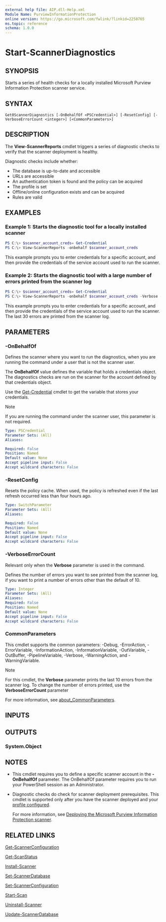 ```yaml
---
external help file: AIP.dll-Help.xml
Module Name: PurviewInformationProtection
online version: https://go.microsoft.com/fwlink/?linkid=2258765
ms.topic: reference
schema: 1.0.0
---
```


# Start-ScannerDiagnostics

## SYNOPSIS

Starts a series of health checks for a locally installed Microsoft Purview Information Protection scanner service.

## SYNTAX

```
Get0ScannerDiagnostics [-OnBehalfOf <PSCredential>] [-ResetConfig] [-VerboseErrorCount <integer>] [<CommonParameters>]
```

## DESCRIPTION
The **View-ScannerReports** cmdlet triggers a series of diagnostic checks to verify that the scanner deployment is healthy.

Diagnostic checks include whether:

- The database is up-to-date and accessible
- URLs are accessible
- An authentication token is found and the policy can be acquired
- The profile is set 
- Offline/online configuration exists and can be acquired
- Rules are valid

## EXAMPLES

### Example 1: Starts the diagnostic tool for a locally installed scanner
```powershell
PS C:\> $scanner_account_creds= Get-Credential
PS C:\> View-ScannerReports -onbehalf $scanner_account_creds
```

This example prompts you to enter credentials for a specific account, and then provide the credentials of the service account used to run the scanner.

### Example 2: Starts the diagnostic tool with a large number of errors printed from the scanner log
```powershell
PS C:\> $scanner_account_creds= Get-Credential
PS C:\> View-ScannerReports -onbehalf $scanner_account_creds -Verbose -VerboseErrorCount 30
```

This example prompts you to enter credentials for a specific account, and then provide the credentials of the service account used to run the scanner. The last 30 errors are printed from the scanner log.
## PARAMETERS

### -OnBehalfOf
Defines the scanner where you want to run the diagnostics, when you are running the command under a user that is not the scanner user.

The **OnBehalfOf** value defines the variable that holds a credentials object. The diagnostics checks are run on the scanner for the account defined by that credentials object.

Use the [Get-Credential](/powershell/module/microsoft.powershell.security/get-credential) cmdlet to get the variable that stores your credentials.

> [!NOTE]
> If you are running the command under the scanner user, this parameter is not required. 
> 

```yaml
Type: PSCredential
Parameter Sets: (All)
Aliases:

Required: False
Position: Named
Default value: None
Accept pipeline input: False
Accept wildcard characters: False
```

### -ResetConfig
Resets the policy cache. When used, the policy is refreshed even if the last refresh occurred less than four hours ago.

```yaml
Type: SwitchParameter
Parameter Sets: (All)
Aliases:

Required: False
Position: Named
Default value: None
Accept pipeline input: False
Accept wildcard characters: False
```

### -VerboseErrorCount
Relevant only when the **Verbose** parameter is used in the command.

Defines the number of errors you want to see printed from the scanner log, if you want to print a number of errors other than the default of 10.


```yaml
Type: Integer
Parameter Sets: (All)
Aliases:
Required: False
Position: Named
Default value: None
Accept pipeline input: False
Accept wildcard characters: False
```


### CommonParameters
This cmdlet supports the common parameters: -Debug, -ErrorAction, -ErrorVariable, -InformationAction, -InformationVariable, -OutVariable, -OutBuffer, -PipelineVariable, -Verbose, -WarningAction, and -WarningVariable.

> [!NOTE]
> For this cmdlet, the **Verbose** parameter prints the last 10 errors from the scanner log. To change the number of errors printed, use the **VerboseErrorCount** parameter
> 

For more information, see [about_CommonParameters](/powershell/module/microsoft.powershell.core/about/about_commonparameters).

## INPUTS

## OUTPUTS

### System.Object

## NOTES
- This cmdlet requires you to define a specific scanner account in the **-OnBehalfOf** parameter. The OnBehalfOf parameter requires you to run your PowerShell session as an Administrator.

- Diagnostic checks do check for scanner deployment prerequisites. This cmdlet is supported only after you have the scanner deployed and your [profile configured](/azure/information-protection/deploy-aip-scanner#install-the-scanner).

    For more information, see [Deploying the Microsoft Purview Information Protection scanner](/azure/information-protection/deploy-aip-scanner).

## RELATED LINKS
[Get-ScannerConfiguration](Get-ScannerConfiguration.md)

[Get-ScanStatus](Get-ScanStatus.md)

[Install-Scanner](Install-Scanner.md)

[Set-ScannerDatabase](Set-ScannerDatabase.md)

[Set-ScannerConfiguration](Set-ScannerConfiguration.md)

[Start-Scan](Start-Scan.md)

[Uninstall-Scanner](Uninstall-Scanner.md)

[Update-ScannerDatabase](Update-ScannerDatabase.md)